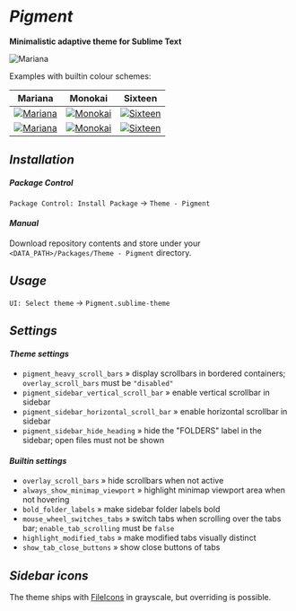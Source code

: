 # _Pigment_

__Minimalistic adaptive theme for Sublime Text__


![Mariana][1]


Examples with builtin colour schemes:

Mariana | Monokai | Sixteen
:-----:|:-----:|:-----:
[![Mariana][1]][1] | [![Monokai][3]][3] | [![Sixteen][5]][5]
[![Mariana][2]][2] | [![Monokai][4]][4] | [![Sixteen][6]][6]


## _Installation_

#### _Package Control_

`Package Control: Install Package` → `Theme - Pigment`

#### _Manual_

Download repository contents and store under your `<DATA_PATH>/Packages/Theme - Pigment` directory.

## _Usage_

`UI: Select theme` → `Pigment.sublime-theme`


## _Settings_

#### _Theme settings_

- `pigment_heavy_scroll_bars` » display scrollbars in bordered containers; `overlay_scroll_bars` must be `"disabled"`
- `pigment_sidebar_vertical_scroll_bar` » enable vertical scrollbar in sidebar
- `pigment_sidebar_horizontal_scroll_bar` » enable horizontal scrollbar in sidebar
- `pigment_sidebar_hide_heading` » hide the "FOLDERS" label in the sidebar; open files must not be shown

#### _Builtin settings_

- `overlay_scroll_bars` » hide scrollbars when not active
- `always_show_minimap_viewport` » highlight minimap viewport area when not hovering
- `bold_folder_labels` » make sidebar folder labels bold
- `mouse_wheel_switches_tabs` » switch tabs when scrolling over the tabs bar; `enable_tab_scrolling` must be `false`
- `highlight_modified_tabs` » make modified tabs visually distinct
- `show_tab_close_buttons` » show close buttons of tabs


## _Sidebar icons_

The theme ships with [FileIcons](https://github.com/braver/FileIcons) in grayscale, but overriding is possible.


[1]: https://user-images.githubusercontent.com/23129307/90250831-08c94180-de3d-11ea-8fe4-96b10fe019e7.png
[2]: https://user-images.githubusercontent.com/23129307/90250832-0a930500-de3d-11ea-8db3-5967147048bd.png
[3]: https://user-images.githubusercontent.com/23129307/90250839-0c5cc880-de3d-11ea-94db-f1ce4c86714d.png
[4]: https://user-images.githubusercontent.com/23129307/90250845-0d8df580-de3d-11ea-94bf-66aaa90518ce.png
[5]: https://user-images.githubusercontent.com/23129307/90250848-0ebf2280-de3d-11ea-87a7-f19358184260.png
[6]: https://user-images.githubusercontent.com/23129307/90250852-0ff04f80-de3d-11ea-8054-60a38f297f97.png
